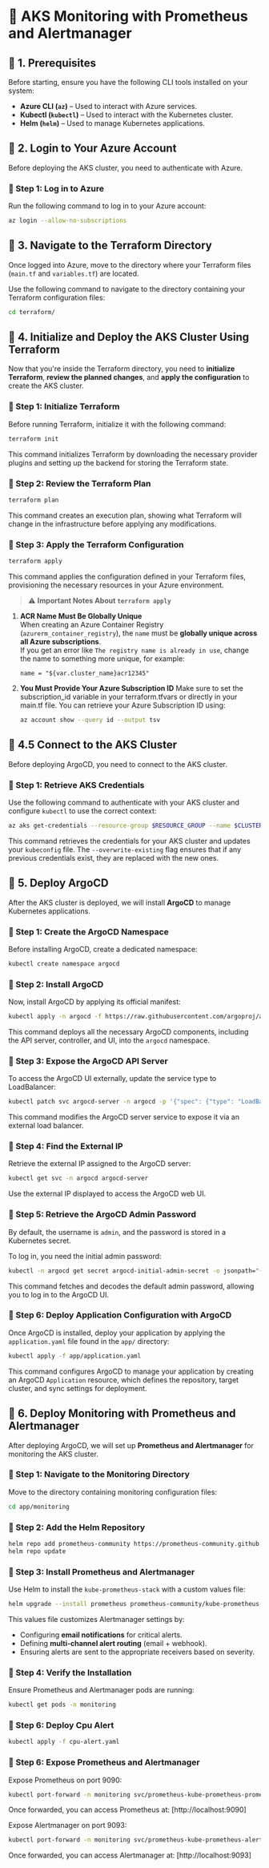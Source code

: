 # 🚀 AKS Monitoring with Prometheus and Alertmanager

## **📌 1. Prerequisites**
Before starting, ensure you have the following CLI tools installed on your system:

- **Azure CLI (`az`)** – Used to interact with Azure services.
- **Kubectl (`kubectl`)** – Used to interact with the Kubernetes cluster.
- **Helm (`helm`)** – Used to manage Kubernetes applications.

## **📌 2. Login to Your Azure Account**
Before deploying the AKS cluster, you need to authenticate with Azure.

### **🔹 Step 1: Log in to Azure**
Run the following command to log in to your Azure account:
```bash
az login --allow-no-subscriptions
```

## **📌 3. Navigate to the Terraform Directory**
Once logged into Azure, move to the directory where your Terraform files (`main.tf` and `variables.tf`) are located.

Use the following command to navigate to the directory containing your Terraform configuration files:
```bash
cd terraform/
```

## **📌 4. Initialize and Deploy the AKS Cluster Using Terraform**
Now that you're inside the Terraform directory, you need to **initialize Terraform**, **review the planned changes**, and **apply the configuration** to create the AKS cluster.

### **🔹 Step 1: Initialize Terraform**
Before running Terraform, initialize it with the following command:
```bash
terraform init
```
This command initializes Terraform by downloading the necessary provider plugins and setting up the backend for storing the Terraform state.

### **🔹 Step 2: Review the Terraform Plan**
```bash
terraform plan
```
This command creates an execution plan, showing what Terraform will change in the infrastructure before applying any modifications.

### **🔹 Step 3: Apply the Terraform Configuration**
```bash
terraform apply
```
This command applies the configuration defined in your Terraform files, provisioning the necessary resources in your Azure environment.

> ⚠️ **Important Notes About `terraform apply`**

1. **ACR Name Must Be Globally Unique**  
   When creating an Azure Container Registry (`azurerm_container_registry`), the `name` must be **globally unique across all Azure subscriptions**.  
   If you get an error like `The registry name is already in use`, change the name to something more unique, for example:
   ```hcl
   name = "${var.cluster_name}acr12345"

2. **You Must Provide Your Azure Subscription ID**
    Make sure to set the subscription_id variable in your terraform.tfvars or directly in your main.tf file.
    You can retrieve your Azure Subscription ID using:
    ```bash
    az account show --query id --output tsv
    ```

## **📌 4.5 Connect to the AKS Cluster**
Before deploying ArgoCD, you need to connect to the AKS cluster.

### **🔹 Step 1: Retrieve AKS Credentials**
Use the following command to authenticate with your AKS cluster and configure `kubectl` to use the correct context:
```bash
az aks get-credentials --resource-group $RESOURCE_GROUP --name $CLUSTER_NAME --overwrite-existing
```
This command retrieves the credentials for your AKS cluster and updates your `kubeconfig` file. The `--overwrite-existing` flag ensures that if any previous credentials exist, they are replaced with the new ones.

## **📌 5. Deploy ArgoCD**
After the AKS cluster is deployed, we will install **ArgoCD** to manage Kubernetes applications.

### **🔹 Step 1: Create the ArgoCD Namespace**
Before installing ArgoCD, create a dedicated namespace:
```bash
kubectl create namespace argocd
```

### **🔹 Step 2: Install ArgoCD**
Now, install ArgoCD by applying its official manifest:
```bash
kubectl apply -n argocd -f https://raw.githubusercontent.com/argoproj/argo-cd/stable/manifests/install.yaml
```
This command deploys all the necessary ArgoCD components, including the API server, controller, and UI, into the `argocd` namespace.

### **🔹 Step 3: Expose the ArgoCD API Server**
To access the ArgoCD UI externally, update the service type to LoadBalancer:
```bash
kubectl patch svc argocd-server -n argocd -p '{"spec": {"type": "LoadBalancer"}}'
```
This command modifies the ArgoCD server service to expose it via an external load balancer.

### **🔹 Step 4: Find the External IP**
Retrieve the external IP assigned to the ArgoCD server:
```bash
kubectl get svc -n argocd argocd-server
```
Use the external IP displayed to access the ArgoCD web UI.

### **🔹 Step 5: Retrieve the ArgoCD Admin Password**
By default, the username is `admin`, and the password is stored in a Kubernetes secret.

To log in, you need the initial admin password:
```bash
kubectl -n argocd get secret argocd-initial-admin-secret -o jsonpath="{.data.password}" | base64 -d && echo
```
This command fetches and decodes the default admin password, allowing you to log in to the ArgoCD UI.

### **🔹 Step 6: Deploy Application Configuration with ArgoCD**
Once ArgoCD is installed, deploy your application by applying the `application.yaml` file found in the `app/` directory:
```bash
kubectl apply -f app/application.yaml
```
This command configures ArgoCD to manage your application by creating an ArgoCD `Application` resource, which defines the repository, target cluster, and sync settings for deployment.

## **📌 6. Deploy Monitoring with Prometheus and Alertmanager**
After deploying ArgoCD, we will set up **Prometheus and Alertmanager** for monitoring the AKS cluster.

### **🔹 Step 1: Navigate to the Monitoring Directory**
Move to the directory containing monitoring configuration files:
```bash
cd app/monitoring
```

### **🔹 Step 2: Add the Helm Repository**
```bash
helm repo add prometheus-community https://prometheus-community.github.io/helm-charts
helm repo update
```

### **🔹 Step 3: Install Prometheus and Alertmanager**
Use Helm to install the `kube-prometheus-stack` with a custom values file:
```bash
helm upgrade --install prometheus prometheus-community/kube-prometheus-stack --namespace monitoring --create-namespace -f alertmanager-values.yaml
```
This values file customizes Alertmanager settings by:
- Configuring **email notifications** for critical alerts.
- Defining **multi-channel alert routing** (email + webhook).
- Ensuring alerts are sent to the appropriate receivers based on severity.

### **🔹 Step 4: Verify the Installation**
Ensure Prometheus and Alertmanager pods are running:
```bash
kubectl get pods -n monitoring
```
### **🔹 Step 6: Deploy Cpu Alert**
```bash
kubectl apply -f cpu-alert.yaml
```
### **🔹 Step 6: Expose Prometheus and Alertmanager**
Expose Prometheus on port 9090:
```bash
kubectl port-forward -n monitoring svc/prometheus-kube-prometheus-prometheus 9090:9090
```
Once forwarded, you can access Prometheus at: [http://localhost:9090]

Expose Alertmanager on port 9093:
```bash
kubectl port-forward -n monitoring svc/prometheus-kube-prometheus-alertmanager 9093:9093
```
Once forwarded, you can access Alertmanager at: [http://localhost:9093]
